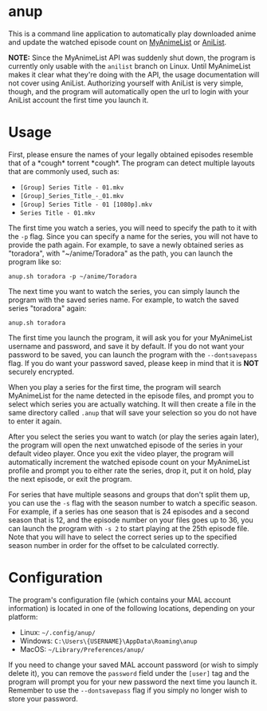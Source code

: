 # anup
This is a command line application to automatically play downloaded anime and update the watched episode count on [MyAnimeList](https://myanimelist.net/) or [AniList](https://anilist.co).

**NOTE:** Since the MyAnimeList API was suddenly shut down, the program is currently only usable with the `anilist` branch on Linux. Until MyAnimeList makes it clear what they're doing with the API, the usage documentation will not cover using AniList. Authorizing yourself with AniList is very simple, though, and the program will automatically open the url to login with your AniList account the first time you launch it.

# Usage
First, please ensure the names of your legally obtained episodes resemble that of a \*cough\* torrent \*cough\*. The program can detect multiple layouts that are commonly used, such as:

* `[Group] Series Title - 01.mkv`
* `[Group]_Series_Title_-_01.mkv`
* `[Group] Series Title - 01 [1080p].mkv`
* `Series Title - 01.mkv`

The first time you watch a series, you will need to specify the path to it with the `-p` flag. Since you can specify a name for the series, you will not have to provide the path again. For example, to save a newly obtained series as "toradora", with "~/anime/Toradora" as the path, you can launch the program like so:

`anup.sh toradora -p ~/anime/Toradora`

The next time you want to watch the series, you can simply launch the program with the saved series name. For example, to watch the saved series "toradora" again:

`anup.sh toradora`

The first time you launch the program, it will ask you for your MyAnimeList username and password, and save it by default. If you do not want your password to be saved, you can launch the program with the `--dontsavepass` flag. If you do want your password saved, please keep in mind that it is **NOT** securely encrypted.

When you play a series for the first time, the program will search MyAnimeList for the name detected in the episode files, and prompt you to select which series you are actually watching. It will then create a file in the same directory called `.anup` that will save your selection so you do not have to enter it again.

After you select the series you want to watch (or play the series again later), the program will open the next unwatched episode of the series in your default video player. Once you exit the video player, the program will automatically increment the watched episode count on your MyAnimeList profile and prompt you to either rate the series, drop it, put it on hold, play the next episode, or exit the program.

For series that have multiple seasons and groups that don't split them up, you can use the `-s` flag with the season number to watch a specific season. For example, if a series has one season that is 24 episodes and a second season that is 12, and the episode number on your files goes up to 36, you can launch the program with `-s 2` to start playing at the 25th episode file. Note that you will have to select the correct series up to the specified season number in order for the offset to be calculated correctly.

# Configuration

The program's configuration file (which contains your MAL account information) is located in one of the following locations, depending on your platform:

* Linux: `~/.config/anup/`
* Windows: `C:\Users\{USERNAME}\AppData\Roaming\anup`
* MacOS: `~/Library/Preferences/anup/`

If you need to change your saved MAL account password (or wish to simply delete it), you can remove the `password` field under the `[user]` tag and the program will prompt you for your new password the next time you launch it. Remember to use the `--dontsavepass` flag if you simply no longer wish to store your password.